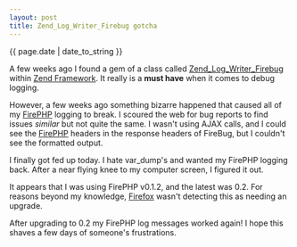 ```yaml
---
layout: post
title: Zend_Log_Writer_Firebug gotcha
---
```


<p class="large quiet">{{ page.date | date_to_string }}</p>

A few weeks ago I found a gem of a class called [Zend_Log_Writer_Firebug][1] within [Zend Framework][2]. It really is
a **must have** when it comes to debug logging.

However, a few weeks ago something bizarre happened that caused all of my [FirePHP][3] logging to break. I scoured the
web for bug reports to find issues _similar_ but not quite the same. I wasn't using AJAX calls, and I could see the
[FirePHP][3] headers in the response headers of FireBug, but I couldn't see the formatted output.

I finally got fed up today. I hate var_dump's and wanted my FirePHP logging back. After a near flying knee to my
computer screen, I figured it out.

It appears that I was using FirePHP v0.1.2, and the latest was 0.2. For reasons beyond my knowledge, [Firefox][4]
wasn't detecting this as needing an upgrade.

After upgrading to 0.2 my FirePHP log messages worked again! I hope this shaves a few days of someone's
frustrations.


[1]: http://framework.zend.com/manual/en/zend.log.writers.html#zend.log.writers.firebug "Zend_Log_Writer_Firebug"
[2]: http://framework.zend.com/ "Zend Framework"
[3]: http://www.firephp.org/ "FirePHP"
[4]: http://getfirefox.com/ "Firefox"